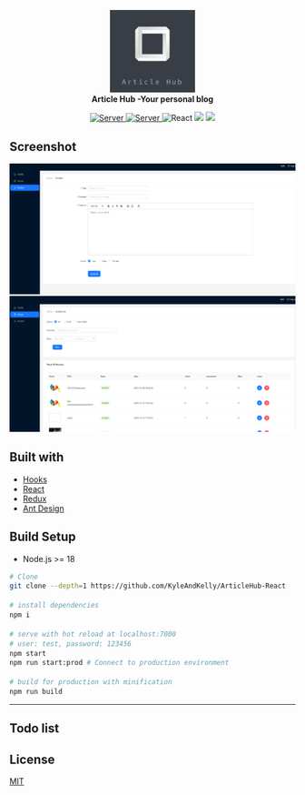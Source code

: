 <p align="center">
  <a href="https://work.xiejiahe.com">
    <img src="public/logo.png" width="150" />
  </a>
  <br />
  <b>Article Hub -Your personal blog</b>
  <p align="center">
    <a href="https://github.com/xjh22222228/tomato-work-server">
      <img alt="Server" src="https://img.shields.io/static/v1.svg?label=&message=Server&style=flat-square&color=e8883a" />
    </a>
    <a href="https://github.com/xjh22222228/tomato-work-mini">
      <img alt="Server" src="https://img.shields.io/static/v1.svg?label=&message=Mini&style=flat-square&color=07c160" />
    </a>
    <img alt="React" src="https://img.shields.io/static/v1.svg?label=&message=React&style=flat-square&color=61daeb" />
    <img src="https://img.shields.io/github/package-json/v/xjh22222228/tomato-work" />
    <img src="https://img.shields.io/github/license/xjh22222228/tomato-work" />
  </p>
</p>

## Screenshot

![](public/screenshot1.png)
![](public/screenshot3.png)

## Built with

- [Hooks](https://zh-hans.reactjs.org/docs/hooks-intro.html)
- [React](https://www.typescriptlang.org/)
- [Redux](https://redux.js.org/tutorials/fundamentals/part-5-ui-react)
- [Ant Design](https://ant.design/docs/react/introduce-cn)






## Build Setup

- Node.js >= 18

```bash
# Clone
git clone --depth=1 https://github.com/KyleAndKelly/ArticleHub-React

# install dependencies
npm i

# serve with hot reload at localhost:7000
# user: test, password: 123456
npm start
npm run start:prod # Connect to production environment

# build for production with minification
npm run build
```

---
## Todo list

## License

[MIT](https://opensource.org/licenses/MIT)